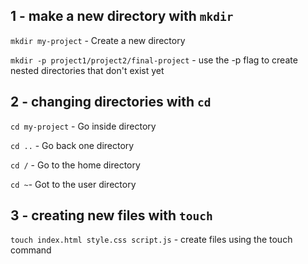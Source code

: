 ## 1 - make a new directory with `mkdir`
`mkdir my-project` - Create a new directory

`mkdir -p project1/project2/final-project` - use the -p flag to create nested directories that don't exist yet
  
## 2 - changing directories with `cd`

`cd my-project` - Go inside directory

`cd ..` - Go back one directory

`cd /` - Go to the home directory

`cd ~`- Got to the user directory

## 3 - creating new files with `touch`
`touch index.html style.css script.js` -  create files using the touch command
